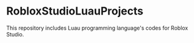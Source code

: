 # RobloxStudioLuauProjects
This repository includes Luau programming language's codes for Roblox Studio.
